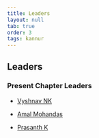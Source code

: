 ```yaml
---
title: Leaders
layout: null
tab: true
order: 3
tags: kannur
---
```


## Leaders
### Present Chapter Leaders

* [Vyshnav NK](mailto:vyshnav.nadukkandy@owasp.org)


* [Amal Mohandas](mailto:amal.mohandas@owasp.org)


* [Prasanth K](mailto:prasanth.kunnaruvath@owasp.org)







<!-- Put whatever you like here: news, screenshots, features, supporters, or remove this file and don't use tabs at all. -->

